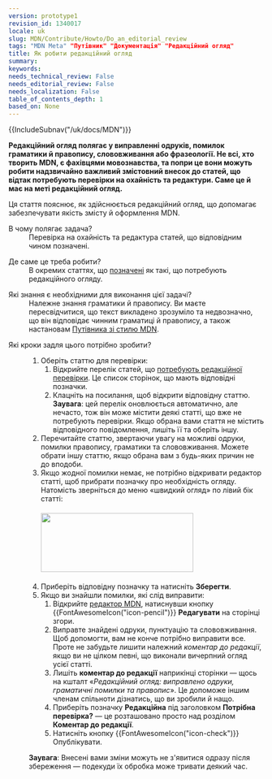 ```yaml
---
version: prototype1
revision_id: 1340017
locale: uk
slug: MDN/Contribute/Howto/Do_an_editorial_review
tags: "MDN Meta" "Путівник" "Документація" "Редакційний огляд"
title: Як робити редакційний огляд
summary: 
keywords: 
needs_technical_review: False
needs_editorial_review: False
needs_localization: False
table_of_contents_depth: 1
based_on: None
---
```

<div>{{IncludeSubnav("/uk/docs/MDN")}}</div>

<p class="summary"><strong>Редакційний огляд полягає у виправленні одруків, помилок граматики й правопису, слововживання або фразеології. Не всі, хто творить MDN, є фахівцями мовознавства, та попри це вони можуть робити надзвичайно важливий змістовний внесок до статей, що відтак потребують перевірки на охайність та редактури. Саме це й має на меті редакційний огляд.</strong></p>

<p><span class="seoSummary">Ця стаття пояснює, як здійснюється редакційний огляд, що допомагає забезпечувати якість змісту й оформлення MDN.</span></p>

<dl>
 <dt>В чому полягає задача?</dt>
 <dd>Перевірка на охайність та редактура статей, що відповідним чином позначені.</dd>
</dl>

<dl>
 <dt>Де саме це треба робити?</dt>
 <dd>В окремих статтях, що <a href="/uk/docs/needs-review/editorial">позначені</a> як такі, що потребують редакційного огляду.</dd>
</dl>

<dl>
 <dt>Які знання є необхідними для виконання цієї задачі?</dt>
 <dd>Належне знання граматики й правопису. Ви маєте пересвідчитися, що текст викладено зрозуміло та недвозначно, що він відповідає чинним граматиці й правопису, а також настановам <a href="/uk/docs/MDN/Contribute/Guidelines/Writing_style_guide">Путівника зі стилю MDN</a>.</dd>
</dl>

<dl>
 <dt>Які кроки задля цього потрібно зробити?</dt>
 <dd>
 <ol>
  <li>Оберіть статтю для перевірки:
   <ol>
    <li>Відкрийте перелік статей, що <a href="/uk/docs/needs-review/editorial">потребують редакційної перевірки</a>. Це список сторінок, що мають відповідні позначки.</li>
    <li>Клацніть на посилання, щоб відкрити відповідну статтю.<br />
     <strong>Заувага</strong>: цей перелік оновлюється автоматично, але нечасто, тож він може містити деякі статті, що вже не потребують перевірки. Якщо обрана вами стаття не містить відповідного повідомлення, лишіть її та оберіть іншу.</li>
   </ol>
  </li>
  <li>Перечитайте статтю, звертаючи увагу на можливі одруки, помилки правопису, граматики та слововживання. Можете обрати іншу статтю, якщо обрана вам з будь-яких причин не до вподоби.</li>
  <li>Якщо жодної помилки немає, не потрібно відкривати редактор статті, щоб прибрати позначку про необхідність огляду. Натомість зверніться до меню «швидкий огляд» по лівий бік статті:<br />
   <img alt="" src="https://mdn.mozillademos.org/files/15371/banner-editorial-review.png" style="height:116px; margin-bottom:20px; margin-top:20px; width:300px" /></li>
  <li>Приберіть відповідну позначку та натисніть <strong>Зберегти</strong>.</li>
  <li>Якщо ви знайшли помилки, які слід виправити:
   <ol>
    <li>Відкрийте <a href="/uk/docs/MDN/Contribute/Editor">редактор MDN</a>, натиснувши кнопку {{FontAwesomeIcon("icon-pencil")}} <strong>Редагувати</strong> на сторінці згори.</li>
    <li>Виправте знайдені одруки, пунктуацію та слововживання. Щоб допомогти, вам не конче потрібно виправити все. Проте не забудьте лишити належний <em>коментар до редакції</em>, якщо ви не цілком певні, що виконали вичерпний огляд усієї статті.</li>
    <li>Лишіть <strong>коментар до редакції</strong> наприкінці сторінки — щось на кшталт «<em>Редакційний огляд: виправлено одруки, граматичні помилки та правопис</em>». Це допоможе іншим членам спільноти дізнатись, що ви зробили й нащо.</li>
    <li>Приберіть позначку <strong>Редакційна</strong> під заголовком <strong>Потрібна перевірка?</strong> — це розташовано просто над розділом <strong>Коментар до редакції</strong>.</li>
    <li>Натисніть кнопку {{FontAwesomeIcon("icon-check")}} Опублікувати.</li>
   </ol>
  </li>
 </ol>

 <div class="note">
 <p><strong>Заувага</strong>: Внесені вами зміни можуть не з'явитися одразу після збереження — подекуди їх обробка може тривати деякий час.</p>
 </div>
 </dd>
</dl>

